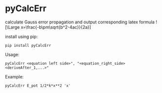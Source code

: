 # pyCalcErr
calculate Gauss error propagation and output corresponding latex formula
![\Large x=\frac{-b\pm\sqrt{b^2-4ac}}{2a}]

install using pip:

```
pip install pyCalcErr
```
Usage:
```
pyCalcErr <equation left side>", "<equation_right_side> <deriveAfter_1,...>"
```

Example: 
```
pyCalcErr E_pot 1/2*k*x**2 'x'
```
